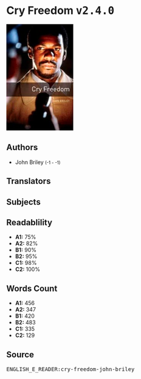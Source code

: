 # Cry Freedom <kbd>v2.4.0</kbd>

![](./cover.medium.jpg "")

## Authors


 - John Briley <small>(-1 - -1)</small>

## Translators



## Subjects



## Readablility


 - **A1:** 75%
 - **A2:** 82%
 - **B1:** 90%
 - **B2:** 95%
 - **C1:** 98%
 - **C2:** 100%

## Words Count


 - **A1:** 456
 - **A2:** 347
 - **B1:** 420
 - **B2:** 483
 - **C1:** 335
 - **C2:** 129

## Source


<kbd>ENGLISH_E_READER:cry-freedom-john-briley</kbd>
